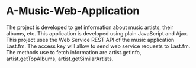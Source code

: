 # A-Music-Web-Application
The project is developed to get information about music artists, their albums, etc. This application is developed using plain JavaScript and Ajax. This project uses the Web Service REST API of the music application Last.fm. The access key will allow to  send web service requests to Last.fm. The methods use to fetch information are artist.getinfo, artist.getTopAlbums,  artist.getSimilarArtists.
